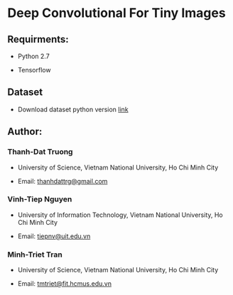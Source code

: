 # Deep Convolutional For Tiny Images

## Requirments:

+ Python 2.7

+ Tensorflow

## Dataset

+ Download dataset python version [link](https://www.cs.toronto.edu/~kriz/cifar.html)

## Author:

### Thanh-Dat Truong

+ University of Science, Vietnam National University, Ho Chi Minh City

+ Email: thanhdattrg@gmail.com

### Vinh-Tiep Nguyen

+ University of Information Technology, Vietnam National University, Ho Chi Minh City

+ Email: tiepnv@uit.edu.vn

### Minh-Triet Tran

+ University of Science, Vietnam National University, Ho Chi Minh City

+ Email: tmtriet@fit.hcmus.edu.vn
